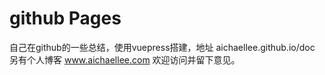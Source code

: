 # github Pages
自己在github的一些总结，使用vuepress搭建，地址 aichaellee.github.io/doc 
另有个人博客 www.aichaellee.com  欢迎访问并留下意见。
